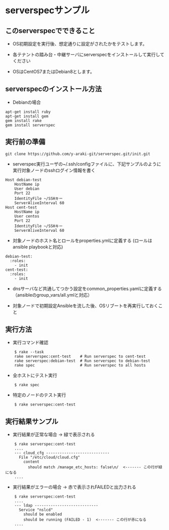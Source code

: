 # serverspecサンプル

## このserverspecでできること

- OS初期設定を実行後、想定通りに設定がされたかをテストします。

- 各テナントの踏み台・中継サーバにserverspecをインストールして実行してください

- OSはCentOS7またはDebian8とします。

## serverspecのインストール方法

- Debianの場合

```
apt-get install ruby
apt-get install gem
gem install rake
gem install serverspec
```


## 実行前の準備

```
git clone https://github.com/y-araki-git/serverspec.git/init.git
```

- serverspec実行ユーザの~/.ssh/configファイルに、下記サンプルのように実行対象ノードのsshログイン情報を書く

```
Host debian-test
    HostName ip
    User debian
    Port 22
    IdentityFile ~/SSHキー
    ServerAliveInterval 60
Host cent-test
    HostName ip
    User centos
    Port 22
    IdentityFile ~/SSHキー
    ServerAliveInterval 60
```

- 対象ノードのホスト名とロールをproperties.ymlに定義する (ロールはansible playbookと対応)

```
debian-test:
  :roles:
    - init
cent-test:
  :roles:
    - init
```

- dnsサーバなど共通してつかう設定をcommon_properties.yamlに定義する（ansibleのgroup_vars/all.ymlと対応）

- 対象ノードで初期設定Ansibleを流した後、OSリブートを再実行しておくこと


## 実行方法

- 実行コマンド確認

```
    $ rake --task
    rake serverspec:cent-test    # Run serverspec to cent-test
    rake serverspec:debian-test  # Run serverspec to debian-test
    rake spec                    # Run serverspec to all hosts
```

- 全ホストにテスト実行

```
    $ rake spec
```

- 特定のノードのテスト実行

```
    $ rake serverspec:cent-test
```


## 実行結果サンプル

- 実行結果が正常な場合 → 緑で表示される

```
    $ rake serverspec:cent-test
    .... 
    --- cloud_cfg ----------------------------
      File "/etc/cloud/cloud.cfg"
        content
          should match /manage_etc_hosts: false\n/  <------- この行が緑になる
    .... 

```
 
- 実行結果がエラーの場合 → 赤で表示されFAILEDと出力される

```
    $ rake serverspec:cent-test
    .... 
    --- ldap ----------------------------
      Service "nslcd"
        should be enabled
        should be running (FAILED - 1)  <------- この行が赤になる
    .... 

```
